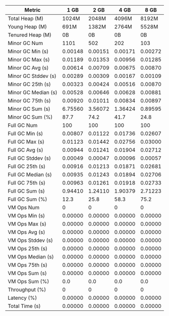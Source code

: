 | Metric | 1 GB | 2 GB | 4 GB | 8 GB |
|------|----|----|----|----|
| Total Heap (M) | 1024M | 2048M | 4096M | 8192M |
| Young Heap (M) | 691M | 1382M | 2764M | 5528M |
| Tenured Heap (M) | 0B | 0B | 0B | 0B |
| Minor GC Num | 1101 | 502 | 202 | 103 |
| Minor GC Min (s) | 0.00148 | 0.00151 | 0.00171 | 0.00272 |
| Minor GC Max (s) | 0.01189 | 0.01353 | 0.00956 | 0.01285 |
| Minor GC Avg (s) | 0.00614 | 0.00709 | 0.00675 | 0.00870 |
| Minor GC Stddev (s) | 0.00289 | 0.00309 | 0.00167 | 0.00109 |
| Minor GC 25th (s) | 0.00323 | 0.00424 | 0.00516 | 0.00870 |
| Minor GC Median (s) | 0.00528 | 0.00646 | 0.00628 | 0.00881 |
| Minor GC 75th (s) | 0.00920 | 0.01011 | 0.00834 | 0.00897 |
| Minor GC Sum (s) | 6.75560 | 3.56072 | 1.36424 | 0.89595 |
| Minor GC Sum (%) | 87.7 | 74.2 | 41.7 | 24.8 |
| Full GC Num | 100 | 100 | 100 | 100 |
| Full GC Min (s) | 0.00807 | 0.01122 | 0.01736 | 0.02607 |
| Full GC Max (s) | 0.01123 | 0.01442 | 0.02756 | 0.03000 |
| Full GC Avg (s) | 0.00944 | 0.01241 | 0.01904 | 0.02712 |
| Full GC Stddev (s) | 0.00049 | 0.00047 | 0.00096 | 0.00057 |
| Full GC 25th (s) | 0.00916 | 0.01213 | 0.01871 | 0.02681 |
| Full GC Median (s) | 0.00935 | 0.01243 | 0.01894 | 0.02706 |
| Full GC 75th (s) | 0.00963 | 0.01261 | 0.01918 | 0.02733 |
| Full GC Sum (s) | 0.94410 | 1.24110 | 1.90379 | 2.71223 |
| Full GC Sum (%) | 12.3 | 25.8 | 58.3 | 75.2 |
| VM Ops Num | 0 | 0 | 0 | 0 |
| VM Ops Min (s) | 0.00000 | 0.00000 | 0.00000 | 0.00000 |
| VM Ops Max (s) | 0.00000 | 0.00000 | 0.00000 | 0.00000 |
| VM Ops Avg (s) | 0.00000 | 0.00000 | 0.00000 | 0.00000 |
| VM Ops Stddev (s) | 0.00000 | 0.00000 | 0.00000 | 0.00000 |
| VM Ops 25th (s) | 0.00000 | 0.00000 | 0.00000 | 0.00000 |
| VM Ops Median (s) | 0.00000 | 0.00000 | 0.00000 | 0.00000 |
| VM Ops 75th (s) | 0.00000 | 0.00000 | 0.00000 | 0.00000 |
| VM Ops Sum (s) | 0.00000 | 0.00000 | 0.00000 | 0.00000 |
| VM Ops Sum (%) | 0.0 | 0.0 | 0.0 | 0.0 |
| Throughput (%) | 0 | 0 | 0 | 0 |
| Latency (%) | 0.00000 | 0.00000 | 0.00000 | 0.00000 |
| Total Time (s) | 0.00000 | 0.00000 | 0.00000 | 0.00000 |
